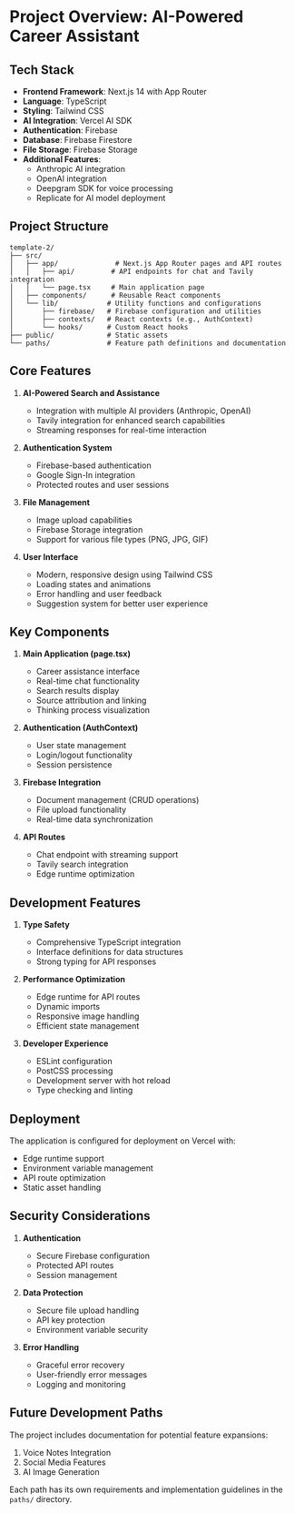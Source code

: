 # Project Overview: AI-Powered Career Assistant

## Tech Stack
- **Frontend Framework**: Next.js 14 with App Router
- **Language**: TypeScript
- **Styling**: Tailwind CSS
- **AI Integration**: Vercel AI SDK
- **Authentication**: Firebase
- **Database**: Firebase Firestore
- **File Storage**: Firebase Storage
- **Additional Features**: 
  - Anthropic AI integration
  - OpenAI integration
  - Deepgram SDK for voice processing
  - Replicate for AI model deployment

## Project Structure

```
template-2/
├── src/
│   ├── app/              # Next.js App Router pages and API routes
│   │   ├── api/         # API endpoints for chat and Tavily integration
│   │   └── page.tsx     # Main application page
│   ├── components/      # Reusable React components
│   └── lib/            # Utility functions and configurations
│       ├── firebase/   # Firebase configuration and utilities
│       ├── contexts/   # React contexts (e.g., AuthContext)
│       └── hooks/      # Custom React hooks
├── public/             # Static assets
└── paths/              # Feature path definitions and documentation
```

## Core Features

1. **AI-Powered Search and Assistance**
   - Integration with multiple AI providers (Anthropic, OpenAI)
   - Tavily integration for enhanced search capabilities
   - Streaming responses for real-time interaction

2. **Authentication System**
   - Firebase-based authentication
   - Google Sign-In integration
   - Protected routes and user sessions

3. **File Management**
   - Image upload capabilities
   - Firebase Storage integration
   - Support for various file types (PNG, JPG, GIF)

4. **User Interface**
   - Modern, responsive design using Tailwind CSS
   - Loading states and animations
   - Error handling and user feedback
   - Suggestion system for better user experience

## Key Components

1. **Main Application (page.tsx)**
   - Career assistance interface
   - Real-time chat functionality
   - Search results display
   - Source attribution and linking
   - Thinking process visualization

2. **Authentication (AuthContext)**
   - User state management
   - Login/logout functionality
   - Session persistence

3. **Firebase Integration**
   - Document management (CRUD operations)
   - File upload functionality
   - Real-time data synchronization

4. **API Routes**
   - Chat endpoint with streaming support
   - Tavily search integration
   - Edge runtime optimization

## Development Features

1. **Type Safety**
   - Comprehensive TypeScript integration
   - Interface definitions for data structures
   - Strong typing for API responses

2. **Performance Optimization**
   - Edge runtime for API routes
   - Dynamic imports
   - Responsive image handling
   - Efficient state management

3. **Developer Experience**
   - ESLint configuration
   - PostCSS processing
   - Development server with hot reload
   - Type checking and linting

## Deployment

The application is configured for deployment on Vercel with:
- Edge runtime support
- Environment variable management
- API route optimization
- Static asset handling

## Security Considerations

1. **Authentication**
   - Secure Firebase configuration
   - Protected API routes
   - Session management

2. **Data Protection**
   - Secure file upload handling
   - API key protection
   - Environment variable security

3. **Error Handling**
   - Graceful error recovery
   - User-friendly error messages
   - Logging and monitoring

## Future Development Paths

The project includes documentation for potential feature expansions:
1. Voice Notes Integration
2. Social Media Features
3. AI Image Generation

Each path has its own requirements and implementation guidelines in the `paths/` directory.
